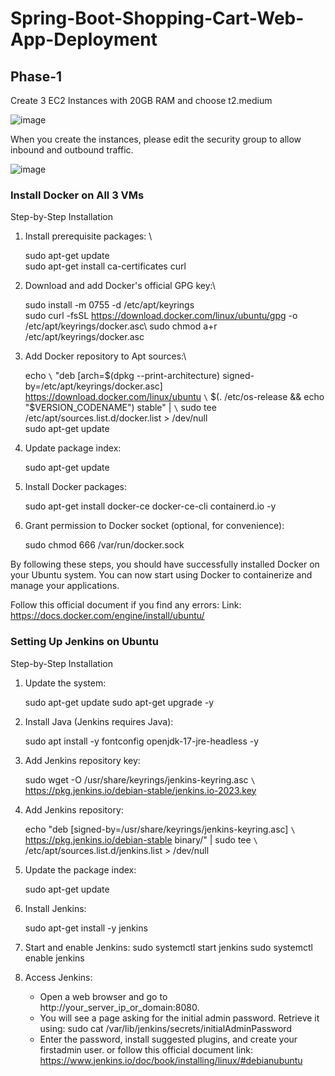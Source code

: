 # Spring-Boot-Shopping-Cart-Web-App-Deployment

## Phase-1

Create 3 EC2 Instances with 20GB RAM and choose t2.medium

![image](https://github.com/RavDas/Spring-Boot-Shopping-Cart-Web-App-Deployment/assets/86109995/d67e8e6a-6bde-4013-afd2-3973457947b6)

When you create the instances, please edit the security group to allow inbound and outbound traffic.

![image](https://github.com/RavDas/Spring-Boot-Shopping-Cart-Web-App-Deployment/assets/86109995/df26d93a-0c09-4552-b27a-8cbf286085a8)

### Install Docker on All 3 VMs

Step-by-Step Installation

1. Install prerequisite packages: \
   
   sudo apt-get update\
   sudo apt-get install ca-certificates curl

2. Download and add Docker's official GPG key:\
   
   sudo install -m 0755 -d /etc/apt/keyrings\
   sudo curl -fsSL https://download.docker.com/linux/ubuntu/gpg -o /etc/apt/keyrings/docker.asc\ 
   sudo chmod a+r /etc/apt/keyrings/docker.asc

3. Add Docker repository to Apt sources:\
   
   echo `\`
      "deb [arch=$(dpkg --print-architecture) signed-by=/etc/apt/keyrings/docker.asc]                     https://download.docker.com/linux/ubuntu `\`
       $(. /etc/os-release && echo "$VERSION_CODENAME") stable" | `\`
       sudo tee /etc/apt/sources.list.d/docker.list > /dev/null \
   sudo apt-get update

4. Update package index:
   
   sudo apt-get update

5. Install Docker packages:
   
   sudo apt-get install docker-ce docker-ce-cli containerd.io -y

6. Grant permission to Docker socket (optional, for convenience):

   sudo chmod 666 /var/run/docker.sock

By following these steps, you should have successfully installed Docker on your Ubuntu system. You can now start using Docker to containerize and manage your applications.

Follow this official document if you find any errors: Link: https://docs.docker.com/engine/install/ubuntu/

### Setting Up Jenkins on Ubuntu

Step-by-Step Installation

1. Update the system:
   
   sudo apt-get update
   sudo apt-get upgrade -y

2. Install Java (Jenkins requires Java):

   sudo apt install -y fontconfig openjdk-17-jre-headless -y

3. Add Jenkins repository key:

   sudo wget -O /usr/share/keyrings/jenkins-keyring.asc `\`
      https://pkg.jenkins.io/debian-stable/jenkins.io-2023.key

4. Add Jenkins repository:

   echo "deb [signed-by=/usr/share/keyrings/jenkins-keyring.asc] `\`
      https://pkg.jenkins.io/debian-stable binary/" | sudo tee `\`
      /etc/apt/sources.list.d/jenkins.list > /dev/null

5. Update the package index:

   sudo apt-get update

6. Install Jenkins:

   sudo apt-get install -y jenkins

7. Start and enable Jenkins:
   sudo systemctl start jenkins
   sudo systemctl enable jenkins

8. Access Jenkins:
   - Open a web browser and go to http://your_server_ip_or_domain:8080.
   - You will see a page asking for the initial admin password. Retrieve it using: sudo cat /var/lib/jenkins/secrets/initialAdminPassword
   - Enter the password, install suggested plugins, and create your firstadmin user. or follow          this official document link: https://www.jenkins.io/doc/book/installing/linux/#debianubuntu
